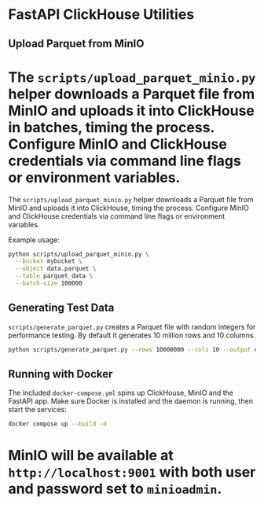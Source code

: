 # FastAPI ClickHouse Utilities

## Upload Parquet from MinIO

The `scripts/upload_parquet_minio.py` helper downloads a Parquet file from MinIO and uploads it into ClickHouse in batches, timing the process. Configure MinIO and ClickHouse credentials via command line flags or environment variables.
=======
The `scripts/upload_parquet_minio.py` helper downloads a Parquet file from MinIO and uploads it into ClickHouse, timing the process. Configure MinIO and ClickHouse credentials via command line flags or environment variables.

Example usage:

```bash
python scripts/upload_parquet_minio.py \
  --bucket mybucket \
  --object data.parquet \
  --table parquet_data \
  --batch-size 100000
```

## Generating Test Data

`scripts/generate_parquet.py` creates a Parquet file with random integers for performance testing. By default it generates 10 million rows and 10 columns.

```bash
python scripts/generate_parquet.py --rows 10000000 --cols 10 --output data.parquet
```

## Running with Docker

The included `docker-compose.yml` spins up ClickHouse, MinIO and the FastAPI app. Make sure Docker is installed and the daemon is running, then start the services:

```bash
docker compose up --build -d
```

MinIO will be available at `http://localhost:9001` with both user and password set to `minioadmin`.
=======
